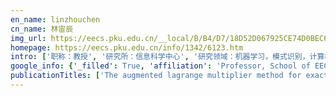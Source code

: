 ```yaml
---
en_name: linzhouchen
cn_name: 林宙辰
img_url: https://eecs.pku.edu.cn/__local/B/B4/D7/18D52D067925CE74D0BEC62707F_7B98FFAD_1DC2.jpg?e=.jpg
homepage: https://eecs.pku.edu.cn/info/1342/6123.htm
intro: ['职称：教授', '研究所：信息科学中心', '研究领域：机器学习，模式识别，计算机视觉，图像处理，数值计算与优化\r\n\r\n ', '办公电话：86-10-6275 3313', '电子邮件：zlin@pku.edu.cn', '个人主页：http://www.cis.pku.edu.cn/faculty/vision/zlin/zlin.htm ']
google_info: {'_filled': True, 'affiliation': 'Professor, School of EECS, Peking University; Vice President, Samsung Research', 'citedby': 16028, 'citedby5y': 11997, 'cites_per_year': {2006: 64, 2007: 74, 2008: 102, 2009: 282, 2010: 312, 2011: 442, 2012: 561, 2013: 814, 2014: 1205, 2015: 1515, 2016: 2065, 2017: 2202, 2018: 2503, 2019: 3049, 2020: 649}}
publicationTitles: ['The augmented lagrange multiplier method for exact recovery of corrupted low-rank matrices', 'Robust recovery of subspace structures by low-rank representation', 'Robust subspace segmentation by low-rank representation', 'Linearized alternating direction method with adaptive penalty for low-rank representation', 'Fundamental limits of reconstruction-based superresolution algorithms under local translation', 'Fast convex optimization algorithms for exact recovery of a corrupted low-rank matrix', 'Fast, automatic and fine-grained tampered JPEG image detection via DCT coefficient analysis', 'Non-negative low rank and sparse graph for semi-supervised learning', 'Tensor robust principal component analysis: Exact recovery of corrupted low-rank tensors via convex optimization', 'Form factor and input method for language input', 'Detecting doctored JPEG images via DCT coefficient analysis', 'Generalized nonconvex nonsmooth low-rank minimization', 'Laplacian regularized low-rank representation and its applications', 'Accelerated proximal gradient methods for nonconvex programming', 'Smooth representation clustering', 'Detecting doctored images using camera response normality and consistency', 'Correlation adaptive subspace segmentation by trace lasso', 'Robust estimation of 3d human poses from a single image', 'Robust subspace segmentation with block-diagonal prior', 'Linearized alternating direction method with parallel splitting and adaptive penalty for separable convex programs in machine learning', 'Fast algorithms for recovering a corrupted low-rank matrix', 'Fast algorithms for recovering a corrupted low-rank matrix', 'Fixed-rank representation for unsupervised visual learning', 'Adaptive partial differential equation learning for visual saliency detection', 'Nonconvex nonsmooth low rank minimization via iteratively reweighted nuclear norm', 'Generalized singular value thresholding', 'A Generalized Accelerated Proximal Gradient Approach for Total-Variation-Based Image Restoration', 'Spider: Near-optimal non-convex optimization via stochastic path-integrated differential estimator', 'Relay backpropagation for effective learning of deep convolutional neural networks', 'A comparison of typical ℓp minimization algorithms', 'Smoothed low rank and sparse matrix recovery by iteratively reweighted least squares minimization', 'Emotion recognition from arbitrary view facial images', 'The multiscale competitive code via sparse representation for palmprint verification', 'Kernel Nyström method for light transport', 'Style-preserving English handwriting synthesis', 'Dual graph regularized latent low-rank representation for subspace clustering', 'Recurrent squeeze-and-excitation context aggregation net for single image deraining', 'Limits of learning-based superresolution algorithms', 'A novel approach to expression recognition from non-frontal face images', 'Correntropy induced l2 graph for robust subspace clustering', 'Tensor robust principal component analysis with a new tensor nuclear norm', 'Constructing a nonnegative low-rank and sparse graph with data-adaptive features', 'Modeling and rendering of heterogeneous translucent materials using the diffusion equation', 'Convex sparse spectral clustering: Single-view to multi-view', 'A geometric analysis of light field rendering', '2-D Barcode recognition', 'Penrose pixels super-resolution in the detector layout domain', 'On the applications of robust PCA in image and video processing', 'Subspace clustering by block diagonal representation', 'Linear Laplacian discrimination for feature extraction', 'Linear Laplacian Discrimination for Feature Extraction', 'On the number of samples needed in light field rendering with constant-depth assumption', 'The augmented lagrange multiplier method for exact recovery of corrupted low-rank matrices. 2010', 'L1-norm kernel discriminant analysis via Bayes error bound optimization for robust feature extraction', 'Relighting with the reflected irradiance field: Representation, sampling and reconstruction', 'Radon representation-based feature descriptor for texture classification', 'Convolutional neural networks with alternately updated clique', 'Laplacian PCA and its applications', 'Tensor factorization for low-rank tensor completion', 'Robust latent low rank representation for subspace clustering', 'Robust nuclear norm regularized regression for face recognition with occlusion', 'A geometric method for optimal design of color filter arrays', 'Subspace clustering by mixture of gaussian regression', 'An anisotropic diffusion PDE for noise reduction and thin edge preservation', 'Integrated low-rank-based discriminative feature learning for recognition', 'System and method for shape recognition of hand-drawn objects', 'A unified alternating direction method of multipliers by majorization minimization', 'Decoding and error correction in 2-D arrays', 'Method, device and program for detecting perceptual features of a larger image and incorporating information of the detected perceptual features into a smaller preview image', 'Linearized alternating direction method with adaptive penalty and warm starts for fast solving transform invariant low-rank textures', 'Unsupervised object segmentation with a hybrid graph model (HGM)', 'Global metadata embedding and decoding', 'Alternating multi-bit quantization for recurrent neural networks', 'Multi-level discriminative dictionary learning with application to large scale image classification', 'Analysis and improvement of low rank representation for subspace segmentation', 'Real-time rendering of realistic rain', 'Bilinear factor matrix norm minimization for robust PCA: Algorithms and applications', 'Learning PDEs for image restoration via optimal control', 'On-line signature verification with two-stage statistical models', 'Tensor linear Laplacian discrimination (TLLD) for feature extraction', 'Tensor LRR and sparse coding-based subspace clustering', 'Robust kernel estimation with outliers handling for image deblurring', 'Solving Principal Component Pursuit in Linear Time via  Filtering', 'Direct homography computation by local linearization', 'Learning to diffuse: A new perspective to design pdes for visual analysis', 'Multi-output regression on the output manifold', 'Revenue-Based Advertising Auction', 'Embedded method for embedded interaction code array', 'Analyzing subordinate sub-expressions in expression recognition', 'Producing animated scenes from still images', 'Optimized projections for compressed sensing via direct mutual coherence minimization', 'Label information guided graph construction for semi-supervised learning', 'Exact recoverability of robust PCA via outlier pursuit with tight recovery bounds', 'Light transport reconstruction from sparsely captured images', 'Framework for detecting a structured handwritten object', 'Penrose pixels for super-resolution', 'Exact low tubal rank tensor recovery from gaussian measurements', 'Toward designing intelligent PDEs for computer vision: An optimal control approach', 'Modeling and rendering of heterogeneous translucent materials using the diffusion equation', 'Robust matrix factorization by majorization minimization', 'Relations among some low-rank subspace recovery models', 'Linear time Principal Component Pursuit and its extensions using ℓ1 filtering', 'A counterexample for the validity of using nuclear norm as a convex surrogate of rank', 'Contextual distance for data perception', 'Digital pen calibration by local linearization', 'A robust hybrid method for text detection in natural scenes by learning-based partial differential equations', 'Feature extraction by learning Lorentzian metric tensor and its extensions', 'Classification via minimum incremental coding length (MICL)', 'Locality-preserving low-rank representation for graph construction from nonlinear manifolds', 'Local metadata embedding and decoding', 'Analysis on rate-distortion performance of compressive sensing for binary sparse source', 'Robust low-rank regularized regression for face recognition with occlusion', 'Fast gradient vector flow computation based on augmented Lagrangian method', 'Hybrid graph model for unsupervised object segmentation', 'Enhanced approach of m-array decoding and error correction', 'Table detection in ink notes', 'Spatial transforms from displayed codes', 'Learning semi-supervised representation towards a unified optimization framework for semi-supervised learning', 'Strategies for processing annotations', 'A unified convex surrogate for the Schatten-p norm', 'Completing low-rank matrices with corrupted samples from few coefficients in general basis', 'Learning semi-Riemannian metrics for semisupervised feature extraction', 'Color filter arrays: representation and analysis', 'Joint latent subspace learning and regression for cross-modal retrieval', 'Bilevel model-based discriminative dictionary learning for recognition', 'Multiple models fusion for emotion recognition in the wild', 'Learning Markov random walks for robust subspace clustering and estimation', 'Rectification of characters and text as transform invariant low-rank textures', 'A regularized approach for geodesic-based semisupervised multimanifold learning', 'Analyzing scripts and determining characters in expression recognition', 'High resolution animated scenes from stills', 'On the fundamental limits of reconstruction-based super-resolution algorithms', 'Sharp analysis for nonconvex sgd escaping from saddle points', 'A block Lanczos with warm start technique for accelerating nuclear norm minimization algorithms', 'A review on low-rank models in data analysis', 'Analysis and improvement of low rank representation for subspace segmentation', 'Classification via semi-Riemannian spaces', 'Expectation-maximization attention networks for semantic segmentation', 'Penrose demosaicking', 'Accelerating iterations involving eigenvalue or singular value decomposition by block lanczos with warm start', 'Signature verification', 'Proximal iteratively reweighted algorithm with multiple splitting for nonconvex sparsity optimization', 'Color filter arrays: A design methodology', 'Transformation invariant subspace clustering', 'Multi-view common space learning for emotion recognition in the wild', 'Regularized semi-supervised latent dirichlet allocation for visual concept learning', 'Rectification of optical characters as transform invariant low-rank textures', 'Handwriting recognition training and synthesis', 'Detecting doctored images using camera response normality and consistency', 'Detecting doctored JPEG images', 'System and method for detecting a list in ink input', 'A hybrid graph model for unsupervised object segmentation', 'Table detection in online ink notes', 'Essential tensor learning for multi-view spectral clustering', 'On the convergence of learning-based iterative methods for nonconvex inverse problems', 'Robust 3d human pose estimation from single images or video sequences', 'Locality-constrained linear coding based bi-layer model for multi-view facial expression recognition', 'Optimized color filter arrays for sparse representation-based demosaicking', 'Automatic design of high-sensitivity color filter arrays with panchromatic pixels', 'Fast proximal linearized alternating direction method of multiplier with parallel splitting', 'Automatic design of color filter arrays in the frequency domain', 'Some software packages for partial SVD computation', 'Dictionary learning with structured noise', 'Joint sub-bands learning with clique structures for wavelet domain super-resolution', 'Feature learning via partial differential equation with applications to face recognition', 'Tensor LRR based subspace clustering', 'Transform invariant text extraction', 'Super-resolution in periodic and aperiodic pixel imaging', 'Learning partial differential equations for computer vision', 'Off-line signature verification incorporating the prior model', 'Low-rank models in visual analysis: Theories, algorithms, and applications', 'Efficient tree-structured SfM by RANSAC generalized Procrustes analysis', 'Laplacian principal components analysis (LPCA)', 'Personalized ink font', 'Ink input region adjustments', 'Lifted proximal operator machines', 'Accelerated Alternating Direction Method of Multipliers: An Optimal O(1 / K) Nonergodic Analysis', 'Optimization algorithm inspired deep neural network structure design', 'Geodesic based semi-supervised multi-manifold feature extraction', 'A rank-one update algorithm for fast solving kernel Foley–Sammon optimal discriminant vectors', 'Cleaning up of handwriting intra-stroke and inter-stroke overtracing', 'Differentiable linearized ADMM', 't-Schatten- Norm for Low-Rank Tensor Recovery', 'A sharp convergence rate analysis for distributed accelerated gradient methods', 'A submodule clustering method for multi-way data by sparse and low-rank representation', 'Learning deep convolutional neural networks for places2 scene recognition', 'Linear laplacian discrimination for feature extraction', 'Annotation detection and anchoring on ink notes', 'Method for modeling data structures by creating digraphs through contexual distances', 'Tree Structure Based Analyses on Compressive Sensing for Binary Sparse Sources.', 'Lorentzian discriminant projection and its applications', 'Provable accelerated gradient method for nonconvex low rank optimization', 'Self-supervised convolutional subspace clustering network', 'Parallel asynchronous stochastic variance reduction for nonconvex optimization', 'The shape interaction matrix-based affine invariant mismatch removal for partial-duplicate image search', 'Penrose high-dynamic-range imaging', 'Relaxed majorization-minimization for non-smooth and non-convex optimization', 'A new discriminant subspace analysis approach for multi-class problems', 'Real-time rendering of realistic rain', 'Signature Sample Synthesis.', 'Designing partial differential equations for image processing by combining differental invariants', 'Two-weight and three-weight linear codes based on Weil sums', 'Enhancing the robustness of deep neural networks by boundary conditional gan', 'Joint dictionary learning and semantic constrained latent subspace projection for cross-modal retrieval', 'Globally variance-constrained sparse representation and its application in image set coding', 'Faster and non-ergodic O (1/k) stochastic alternating direction method of multipliers', 'Image tag completion and refinement by subspace clustering and matrix completion', 'Fast multidimensional ellipsoid-specific fitting by alternating direction method of multipliers', 'Low rank global geometric consistency for partial-duplicate image search', 'Bases sorting: Generalizing the concept of frequency for over-complete dictionaries', 'The frequency structure matrix: A representation of color filter arrays', 'Learning-based partial differential equations for computer vision', 'Optimizing multi-class spatio-spectral filters via Bayes error estimation for EEG classification', 'Perceptual image preview', 'Perceptual Image Preview', 'First order approximation for texture filtering', 'Prefiltering two-dimensional polygons without clipping', 'Correction and rectification of light fields', 'Virtual adversarial training on graph convolutional networks in node classification', 'Towards Understanding Adversarial Examples Systematically: Exploring Data Size, Task and Model Factors', 'Deep comprehensive correlation mining for image clustering', 'Nonconvex sparse spectral clustering by alternating direction method of multipliers and its convergence analysis', 'Accelerating asynchronous algorithms for convex optimization by momentum compensation', 'Binary multidimensional scaling for hashing', 'ROUTE: Robust Outlier Estimation for Low Rank Matrix Recovery.', 'Fast compressive phase retrieval under bounded noise', 'A new retraction for accelerating the riemannian three-factor low-rank matrix completion algorithm', 'L1-norm global geometric consistency for partial-duplicate image retrieval', 'On the complexity analysis of the primal solutions for the accelerated randomized dual coordinate ascent', 'Neural Multimodal Cooperative Learning Toward Micro-Video Understanding', 'Low-rank matrix recovery via robust outlier estimation', 'Subspace clustering under complex noise', 'Factorization for projective and metric reconstruction via truncated nuclear norm', 'Globally variance-constrained sparse representation for rate-distortion optimized image representation', 'Optimal nonergodic O (1/k) convergence rate: When linearized ADM meets nesterov’s extrapolation', 'Exactly Recovering Low-Rank Matrix in Linear Time via  Filter', 'Script recognition for ink notes', 'Optimal polynomial filters', 'AdaGCN: Adaboosting Graph Convolutional Networks into Deep Models', 'Multi-Stage Self-Supervised Learning for Graph Convolutional Networks on Graphs with Few Labels', 'ADA-Tucker: Compressing deep neural networks via adaptive dimension adjustment tucker decomposition', ' -Norm Heteroscedastic Discriminant Analysis Under Mixture of Gaussian Distributions', 'The augmented homogeneous coordinates matrix-based projective mismatch removal for partial-duplicate image search', 'Convergence rates analysis of the quadratic penalty method and its applications to decentralized distributed optimization', 'Graph construction with label information for semi-supervised learning', 'A fast alternating time-splitting approach for learning partial differential equations', 'Adaptive sharing for image classification', 'Perceptual thumbnail generation', 'Globally invariant radon feature transforms for texture classification', 'Multi-class transform for discriminant subspace analysis', 'One-shot approximate local shading', 'SOGNet: Scene Overlap Graph Network for Panoptic Segmentation', 'Channel-Correlation Adaptive Dictionary Learning based Demosaicking', 'Globally Variance-Constrained Sparse Representation for Image Set Compression.', 'Computing minimal polynomials of radical expressions', 'Decoding technique for linear block codes', 'Rule-based cleanup of on-line English ink notes', 'COMMENTS-Superresolution-Response to the Comments on" Fundamental Limits of Reconstruction-Based Superresolution Algorithms under Local Translation"', 'Revisiting EXTRA for Smooth Distributed Optimization', 'How Can Machine Learning and Optimization Help Each Other Better?', 'Dynamical System Inspired Adaptive Time Stepping Controller for Residual Network Families', 'Tensor Low-rank Representation for Data Recovery and Clustering', 'Patch-level Neighborhood Interpolation: A General and Effective Graph-based Regularization Strategy', 'Neural Ordinary Differential Equations with Envolutionary Weights', 'Tensor Q-Rank: A New Data Dependent Tensor Rank', 'R-Net: Recurrent and Recursive Network for Sparse-View CT Artifacts Removal', "Pattern Recognition and Computer Vision: Second Chinese Conference, PRCV 2019, Xi'an, China, November 8-11, 2019, Proceedings, Part III", 'Construction of Incoherent Dictionaries via Direct Babel Function Minimization', 'Demosaicking based on channel-correlation adaptive dictionary learning', 'Construction of Incoherent Dictionaries via Direct Babel Function Minimization: Supplementary Material', 'Supplementary Material of Tensor Robust Principal Component Analysis: Exact Recovery of Corrupted Low-Rank Tensors via Convex Optimization', 'Subspace Clustering Based Tag Sharing for Inductive Tag Matrix Refinement with Complex Errors', 'Computing minimal polynomials', 'Determining step sizes in geometric optimization algorithms', 'Supplementary Material of Exact Recoverability of Robust PCA via Outlier Pursuit with Tight Recovery Bounds', 'Tensor linear laplacian discrimination for feature extraction', 'Fast error-correcting of embedded interaction codes', 'Refined exponential filter with applications to image restoration and interpolation', 'Ink-parser-parameter optimization', 'Learning-Based Image Super-Resolution', 'How to Write Good Papers', 'High quality anti-aliasing', 'Multi-Stage Self-Supervised Learning for Graph Convolutional Networks on Graphs with Few Labeled Nodes', 'Synthetic Depth Transfer for Monocular 3D Object Pose Estimation in the Wild', 'Supplementary Material: Deep Comprehensive Correlation Mining for Image Clustering', 'Supplementary Materials: Bilinear Factor Matrix Norm Minimization for Robust PCA: Algorithms and Applications', 'Encyclopedia of Biometrics Springer Science+ Business Media, LLC 2009', 'Penrose Pixels for Super-Resolution', 'Noise-Aware Subspace Clustering', 'Supplementary Material of Faster and Non-ergodic O (1/K) Stochastic Alternating Direction Method of Multipliers', 'Super-resolution Algorithms', 'Penrose Pixels', 'Low-Rank Subspace Clustering', 'Supplementary Material of Parallel Asynchronous Stochastic Variance Reduction for Nonconvex Optimization', 'Supplementary Material of Generalized Singular Value Thresholding', 'Supplementary Material of Fast Proximal Linearized Alternating Direction Method of Multiplier with Parallel Splitting', 'Supplementary Material: Fixed-Rank Representation for Unsupervised Visual Learning', 'Contextual Distance Based Asymmetric Perception and Its Digraph Modelling']
---
```

